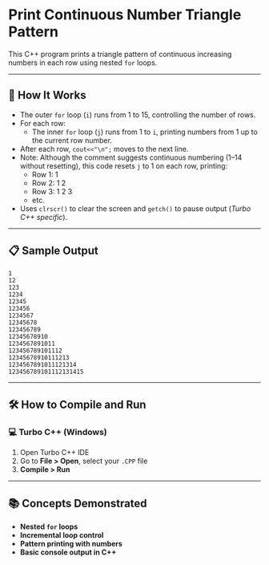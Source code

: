 # Print Continuous Number Triangle Pattern

This C++ program prints a triangle pattern of continuous increasing numbers in each row using nested `for` loops.

---

## 🚀 How It Works

- The outer `for` loop (`i`) runs from 1 to 15, controlling the number of rows.
- For each row:
  - The inner `for` loop (`j`) runs from 1 to `i`, printing numbers from 1 up to the current row number.
- After each row, `cout<<"\n";` moves to the next line.
- Note: Although the comment suggests continuous numbering (1–14 without resetting), this code resets `j` to 1 on each row, printing:
  - Row 1: 1
  - Row 2: 1 2
  - Row 3: 1 2 3
  - etc.
- Uses `clrscr()` to clear the screen and `getch()` to pause output (*Turbo C++ specific*).

---

## 📋 Sample Output

```
1
12
123
1234
12345
123456
1234567
12345678
123456789
12345678910
1234567891011
123456789101112
12345678910111213
1234567891011121314
123456789101112131415
```

---

## 🛠️ How to Compile and Run

### 💻 Turbo C++ (Windows)

1. Open Turbo C++ IDE  
2. Go to **File > Open**, select your `.CPP` file  
3. **Compile > Run**

---

## 📚 Concepts Demonstrated
- **Nested `for` loops**
- **Incremental loop control**
- **Pattern printing with numbers**
- **Basic console output in C++**
